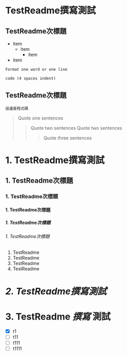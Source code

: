 # TestReadme撰寫測試

## TestReadme次標題

* item
  * item
    * item
* item

`Format one word or one line`

    code (4 spaces indent)

## TestReadme次標題

```
這邊是程式碼
```

> Quote one sentences
>>Quote two sentences
>>Quote two sentences
>>>Quote three sentences

# **1. TestReadme撰寫測試**

## 1. TestReadme次標題

### 1. TestReadme次標題

#### 1. TestReadme次標題

##### 1. TestReadme次標題

###### 1. TestReadme次標題

1. TestReadme
1. TestReadme
1. TestReadme
1. TestReadme

# _2. TestReadme撰寫測試_

# **3. TestReadme _撰寫_ 測試**
- [x] t1
- [ ] t11
- [ ] t111
- [ ] t1111
